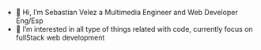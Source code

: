 - 👋 Hi, I’m Sebastian Velez a Multimedia Engineer and Web Developer Eng/Esp
- 👀 I’m interested in all type of things related with code, currently focus on fullStack web development

